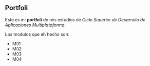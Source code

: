 ## Portfoli

Este es mi **portfoli** de mis estudios de *Ciclo Superior de Desarrollo de Aplicaciones Multiplataforma*.

Los modulos que eh hecho son:

- M01
- M02
- M03
- M04
